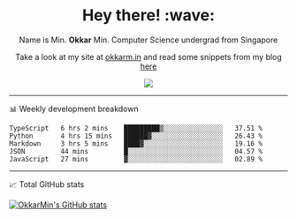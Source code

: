 <h1 align="center"> Hey there! :wave:</h1>

<p align="center">Name is Min. <strong>Okkar</strong> Min. Computer Science undergrad from Singapore</p>

<p align="center">Take a look at my site at <a href="https://okkarm.in" target="_blank">okkarm.in</a> and read some snippets from my blog <a href="https://okkarm.in/blog" target="_blank">here</a></p>

<p align="center">
  <a href="https://okkarm.in/linkedin" target='_blank'>
    <img src="https://img.shields.io/badge/linkedin-%230077B5.svg?&style=for-the-badge&logo=linkedin&logoColor=white" />
  </a>
 </p>

---

📊 Weekly development breakdown

<!--START_SECTION:waka-->
```text
TypeScript   6 hrs 2 mins    █████████▒░░░░░░░░░░░░░░░   37.51 % 
Python       4 hrs 15 mins   ██████▓░░░░░░░░░░░░░░░░░░   26.43 % 
Markdown     3 hrs 5 mins    ████▓░░░░░░░░░░░░░░░░░░░░   19.16 % 
JSON         44 mins         █░░░░░░░░░░░░░░░░░░░░░░░░   04.57 % 
JavaScript   27 mins         ▓░░░░░░░░░░░░░░░░░░░░░░░░   02.89 % 
```
<!--END_SECTION:waka-->

---

📈 Total GitHub stats

<p>
  <a href="https://github.com/OkkarMin"><img src="https://github-readme-stats.vercel.app/api?username=OkkarMin&hide_border=true&show_icons=true&theme=graywhite" alt="OkkarMin's GitHub stats"></a>
</p>
